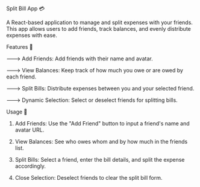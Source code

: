 Split Bill App 💳

A React-based application to manage and split expenses with your friends. This app allows users to add friends, track balances, and evenly distribute expenses with ease.

Features 🚀

---> Add Friends: Add friends with their name and avatar.

---> View Balances: Keep track of how much you owe or are owed by each friend.

---> Split Bills: Distribute expenses between you and your selected friend.

---> Dynamic Selection: Select or deselect friends for splitting bills.

Usage 📝

1. Add Friends: Use the "Add Friend" button to input a friend's name and avatar URL.

2. View Balances: See who owes whom and by how much in the friends list.

3. Split Bills: Select a friend, enter the bill details, and split the expense accordingly.

4. Close Selection: Deselect friends to clear the split bill form.
